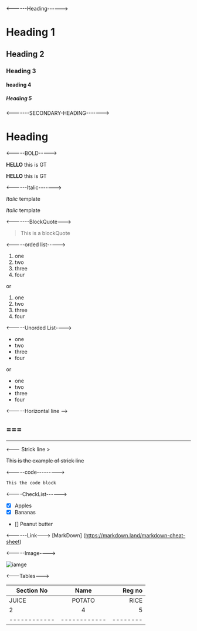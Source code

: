 <------Heading------>
# Heading 1
## Heading 2
### Heading 3
#### heading 4
##### Heading 5

<-------SECONDARY-HEADING------->

 Heading 
===



<-----BOLD----->

**HELLO** this is GT

__HELLO__ this is GT

<------Italic------->

*Italic* template

_Italic_ template

<-------BlockQuote--->

> This is a blockQuote

<-----orded list----->

1. one
2. two
3. three
4. four

or 

1. one
1. two
1. three
1. four

<-----Unorded List---->

- one
- two
- three
- four

or 

* one
* two
* three
* four

<-----Horizontal line -->

===
---
___

<--- Strick line >

~~This is the example of strick line~~

<-----code--------->

```bash
This the code block
```
<----CheckList------>

- [x] Apples
- [x] Bananas
- [] Peanut butter

<------Link--->
[MarkDown] (https://markdown.land/markdown-cheat-sheet)

<-----Image---->

![iamge](th.jfif)


<---Tables--->

| Section No | Name       | Reg no |
|------------|:----------:|-------:|
|JUICE       | POTATO     |  RICE  |
|        2   |    4       |     5  |
|------------|------------|--------|

